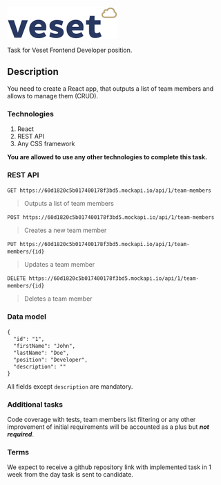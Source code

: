 ![Veset](veset.svg)

Task for Veset Frontend Developer position.

## Description
You need to create a React app, that outputs a list of team members and allows to manage them (CRUD).

### Technologies
1. React
2. REST API
3. Any CSS framework

**You are allowed to use any other technologies to complete this task.**

### REST API
`GET https://60d1820c5b017400178f3bd5.mockapi.io/api/1/team-members`
> Outputs a list of team members

`POST https://60d1820c5b017400178f3bd5.mockapi.io/api/1/team-members`
> Creates a new team member

`PUT https://60d1820c5b017400178f3bd5.mockapi.io/api/1/team-members/{id}`
> Updates a team member


`DELETE https://60d1820c5b017400178f3bd5.mockapi.io/api/1/team-members/{id}`
> Deletes a team member

### Data model
```
{
  "id": "1",
  "firstName": "John",  
  "lastName": "Doe",
  "position": "Developer",
  "description": ""
}
```

All fields except `description` are mandatory.

### Additional tasks
Code coverage with tests, team members list filtering or any other improvement of initial requirements will be accounted as a plus but ___not required___.

### Terms
We expect to receive a github repository link with implemented task in 1 week from the day task is sent to candidate.
